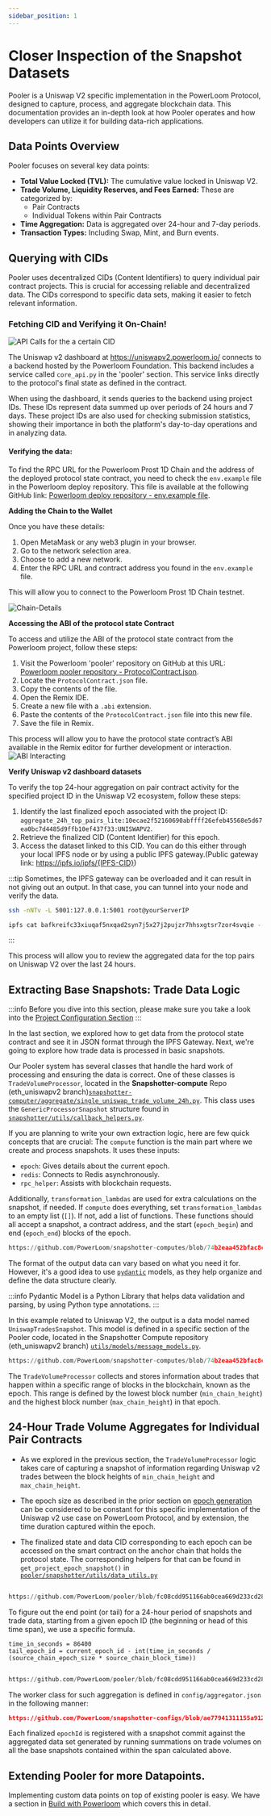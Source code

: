 ```yaml
---
sidebar_position: 1
---
```

# Closer Inspection of the Snapshot Datasets

Pooler is a Uniswap V2 specific implementation in the PowerLoom Protocol, designed to capture, process, and aggregate blockchain data. This documentation provides an in-depth look at how Pooler operates and how developers can utilize it for building data-rich applications.

## Data Points Overview

Pooler focuses on several key data points:

- **Total Value Locked (TVL):** The cumulative value locked in Uniswap V2.
- **Trade Volume, Liquidity Reserves, and Fees Earned:** These are categorized by:
  - Pair Contracts
  - Individual Tokens within Pair Contracts
- **Time Aggregation:** Data is aggregated over 24-hour and 7-day periods.
- **Transaction Types:** Including Swap, Mint, and Burn events.


## Querying with CIDs

Pooler uses decentralized CIDs (Content Identifiers) to query individual pair contract projects. This is crucial for accessing reliable and decentralized data. The CIDs correspond to specific data sets, making it easier to fetch relevant information.

### Fetching CID and Verifying it On-Chain!
![API Calls for the a certain CID](../../../../static/images/uniswap-inspect.png)

The Uniswap v2 dashboard at https://uniswapv2.powerloom.io/ connects to a backend hosted by the Powerloom Foundation. This backend includes a service called `core_api.py` in the 'pooler' section. This service links directly to the protocol's final state as defined in the contract.

When using the dashboard, it sends queries to the backend using project IDs. These IDs represent data summed up over periods of 24 hours and 7 days. These project IDs are also used for checking submission statistics, showing their importance in both the platform's day-to-day operations and in analyzing data.

#### Verifying the data:
To find the RPC URL for the Powerloom Prost 1D Chain and the address of the deployed protocol state contract, you need to check the `env.example` file in the Powerloom deploy repository. This file is available at the following GitHub link: [Powerloom deploy repository - env.example file](https://github.com/PowerLoom/deploy/blob/testnet_5_pairs/env.example).

**Adding the Chain to the Wallet**

Once you have these details:

1. Open MetaMask or any web3 plugin in your browser.
2. Go to the network selection area.
3. Choose to add a new network.
4. Enter the RPC URL and contract address you found in the `env.example` file.

This will allow you to connect to the Powerloom Prost 1D Chain testnet.

![Chain-Details](../../../../static/images/Chain-details.png)

**Accessing the ABI of the protocol state Contract**

To access and utilize the ABI of the protocol state contract from the Powerloom project, follow these steps:

1. Visit the Powerloom 'pooler' repository on GitHub at this URL: [Powerloom pooler repository - ProtocolContract.json](https://github.com/PowerLoom/pooler/blob/main/snapshotter/static/abis/ProtocolContract.json).
2. Locate the `ProtocolContract.json` file.
3. Copy the contents of the file.
4. Open the Remix IDE.
5. Create a new file with a `.abi` extension.
6. Paste the contents of the `ProtocolContract.json` file into this new file.
7. Save the file in Remix.

This process will allow you to have the protocol state contract’s ABI available in the Remix editor for further development or interaction.
![ABI Interacting](../../../../static/images/abi-interaction.png)

**Verify Uniswap v2 dashboard datasets**

To verify the top 24-hour aggregation on pair contract activity for the specified project ID in the Uniswap V2 ecosystem, follow these steps:

1. Identify the last finalized epoch associated with the project ID: `aggregate_24h_top_pairs_lite:10ecae2f52160690abffff26efeb45568e5d67ea0bc7d4485d9ffb10ef437f33:UNISWAPV2`.
2. Retrieve the finalized CID (Content Identifier) for this epoch.
3. Access the dataset linked to this CID. You can do this either through your local IPFS node or by using a public IPFS gateway.(Public gateway link: https://ipfs.io/ipfs/{IPFS-CID})

:::tip
Sometimes, the IPFS gateway can be overloaded and it can result in not giving out an output. In that case, you can tunnel into your node and verify the data. 

```bash
ssh -nNTv -L 5001:127.0.0.1:5001 root@yourServerIP
```

```bash
ipfs cat bafkreifc33xiuqaf5nxqad2syn7j5x27j2pujzr7hhsxgtsr7zor4svqie --api /ip4/127.0.0.1/tcp/5001
```
:::

This process will allow you to review the aggregated data for the top pairs on Uniswap V2 over the last 24 hours.

## Extracting Base Snapshots: Trade Data Logic

:::info
Before you dive into this section, please make sure you take a look into the [Project Configuration Section](./fetching-higher-order-datapoints.md#project-configuration)
:::

In the last section, we explored how to get data from the protocol state contract and see it in JSON format through the IPFS Gateway. Next, we're going to explore how trade data is processed in basic snapshots.

Our Pooler system has several classes that handle the hard work of processing and ensuring the data is correct. One of these classes is `TradeVolumeProcessor`, located in the **Snapshotter-compute** Repo (eth_uniswapv2 branch)[`snapshotter-computer/aggregate/single_uniswap_trade_volume_24h.py`](hhttps://github.com/PowerLoom/snapshotter-computes/blob/eth_uniswapv2/aggregate/single_uniswap_trade_volume_24h.py). This class uses the `GenericProcessorSnapshot` structure found in [`snapshotter/utils/callback_helpers.py`](https://github.com/PowerLoom/pooler/blob/main/snapshotter/utils/callback_helpers.py).


If you are planning to write your own extraction logic, here are few quick concepts that are crucial:
The `compute` function is the main part where we create and process snapshots. It uses these inputs:

- `epoch`: Gives details about the current epoch.
- `redis`: Connects to Redis asynchronously.
- `rpc_helper`: Assists with blockchain requests.

Additionally, `transformation_lambdas` are used for extra calculations on the snapshot, if needed. If `compute` does everything, set `transformation_lambdas` to an empty list (`[]`). If not, add a list of functions. These functions should all accept a snapshot, a contract address, and the start (`epoch_begin`) and end (`epoch_end`) blocks of the epoch.


```python reference
https://github.com/PowerLoom/snapshotter-computes/blob/74b2eaa452bfac8c0e4e0a7ed74a4d2748e9c224/aggregate/single_uniswap_trade_volume_24h.py#L110-L120
```
The format of the output data can vary based on what you need it for. However, it's a good idea to use [`pydantic`](https://pypi.org/project/pydantic/) models, as they help organize and define the data structure clearly.

:::info
Pydantic Model is a Python Library that helps data validation and parsing, by using Python type annotations.
:::


In this example related to Uniswap V2, the output is a data model named `UniswapTradesSnapshot`. This model is defined in a specific section of the Pooler code, located in the Snapshotter Compute repository (eth_uniswapv2 branch) [`utils/models/message_models.py`](https://github.com/PowerLoom/snapshotter-computes/blob/eth_uniswapv2/utils/models/message_models.py).

```python reference
https://github.com/PowerLoom/snapshotter-computes/blob/74b2eaa452bfac8c0e4e0a7ed74a4d2748e9c224/utils/models/message_models.py#L47-L55
```

The `TradeVolumeProcessor` collects and stores information about trades that happen within a specific range of blocks in the blockchain, known as the epoch. This range is defined by the lowest block number (`min_chain_height`) and the highest block number (`max_chain_height`) in that epoch.

## 24-Hour Trade Volume Aggregates for Individual Pair Contracts

-  As we explored in the previous section, the  `TradeVolumeProcessor`  logic takes care of capturing a snapshot of information regarding Uniswap v2 trades between the block heights of  `min_chain_height`  and  `max_chain_height`.
    
-   The epoch size as described in the prior section on  [epoch generation](../../../protocol/specifications/epoch.md)  can be considered to be constant for this specific implementation of the Uniswap v2 use case on PowerLoom Protocol, and by extension, the time duration captured within the epoch.
    
-   The finalized state and data CID corresponding to each epoch can be accessed on the smart contract on the anchor chain that holds the protocol state. The corresponding helpers for that can be found in  `get_project_epoch_snapshot()`  in  [`pooler/snapshotter/utils/data_utils.py`](hhttps://github.com/PowerLoom/pooler/blob/main/snapshotter/utils/data_utils.py)

```python reference

https://github.com/PowerLoom/pooler/blob/fc08cdd951166ab0cea669d233cd28d0639f628d/snapshotter/utils/data_utils.py#L273-L295

```

To figure out the end point (or tail) for a 24-hour period of snapshots and trade data, starting from a given epoch ID (the beginning or head of this time span), we use a specific formula.

```
time_in_seconds = 86400
tail_epoch_id = current_epoch_id - int(time_in_seconds / (source_chain_epoch_size * source_chain_block_time))
```

```python reference 

https://github.com/PowerLoom/pooler/blob/fc08cdd951166ab0cea669d233cd28d0639f628d/snapshotter/utils/data_utils.py#L507-L546
```

The worker class for such aggregation is defined in  `config/aggregator.json`  in the following manner:

```json reference 
https://github.com/PowerLoom/snapshotter-configs/blob/ae77941311155a9126205af08735c3dfa5d72ac2/aggregator.example.json#L3-L10

```

Each finalized `epochId` is registered with a snapshot commit against the aggregated data set generated by running summations on trade volumes on all the base snapshots contained within the span calculated above. 

## Extending Pooler for more Datapoints. 

Implementing custom data points on top of existing pooler is easy. We have a section in [Build with Powerloom](../../build-with-powerloom.md) which covers this in detail. 